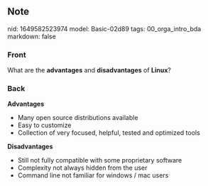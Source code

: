 ## Note
nid: 1649582523974
model: Basic-02d89
tags: 00_orga_intro_bda
markdown: false

### Front
What are the <b>advantages</b> and <b>disadvantages</b> of
<b>Linux</b>?

### Back
<b>Advantages</b>
<ul><li>Many open source distributions available</li><li>Easy to customize</li><li>Collection of very focused, helpful, tested and optimized tools</li></ul><b>Disadvantages</b>
<ul><li>Still not fully compatible with some proprietary software</li><li>Complexity not always hidden from the user</li><li>Command line not familiar for windows / mac users</li></ul>
